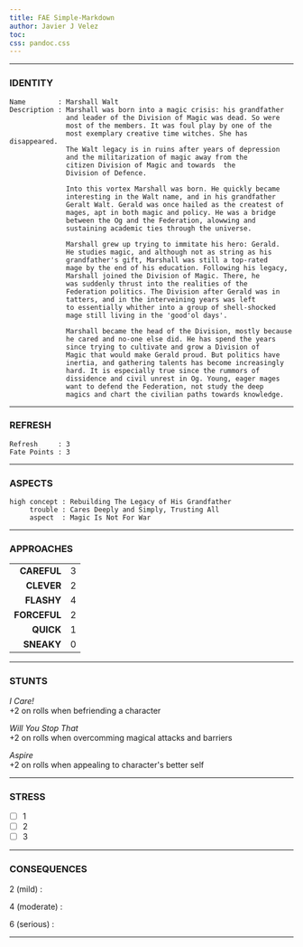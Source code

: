 ```yaml
---
title: FAE Simple-Markdown
author: Javier J Velez
toc:
css: pandoc.css
---
```


---

### IDENTITY

```
Name        : Marshall Walt
Description : Marshall was born into a magic crisis: his grandfather 
	          and leader of the Division of Magic was dead. So were
			  most of the members. It was foul play by one of the
			  most exemplary creative time witches. She has disappeared.
			  The Walt legacy is in ruins after years of depression
			  and the militarization of magic away from the 
			  citizen Division of Magic and towards  the
			  Division of Defence.
			  
			  Into this vortex Marshall was born. He quickly became
			  interesting in the Walt name, and in his grandfather
			  Geralt Walt. Gerald was once hailed as the createst of
			  mages, apt in both magic and policy. He was a bridge
			  between the Og and the Federation, alowwing and
			  sustaining academic ties through the universe.
			  
			  Marshall grew up trying to immitate his hero: Gerald.
			  He studies magic, and although not as string as his
			  grandfather's gift, Marshall was still a top-rated
			  mage by the end of his education. Following his legacy,
			  Marshall joined the Division of Magic. There, he
			  was suddenly thrust into the realities of the 
			  Federation politics. The Division after Gerald was in 
			  tatters, and in the interveining years was left
			  to essentially whither into a group of shell-shocked
			  mage still living in the 'good'ol days'.
			  
			  Marshall became the head of the Division, mostly because
			  he cared and no-one else did. He has spend the years
			  since trying to cultivate and grow a Division of
			  Magic that would make Gerald proud. But politics have
			  inertia, and gathering talents has become increasingly 
			  hard. It is especially true since the rummors of
			  dissidence and civil unrest in Og. Young, eager mages
			  want to defend the Federation, not study the deep
			  magics and chart the civilian paths towards knowledge.
```

---

### REFRESH

```
Refresh     : 3
Fate Points : 3
```

---

### ASPECTS

```
high concept : Rebuilding The Legacy of His Grandfather
     trouble : Cares Deeply and Simply, Trusting All
	 aspect  : Magic Is Not For War
```

---

### APPROACHES

| | |
| ----------: | :---------------- |
|**CAREFUL**  | 3 |
|**CLEVER**   | 2 |
|**FLASHY**   | 4 |
|**FORCEFUL** | 2 |
|**QUICK**    | 1 |
|**SNEAKY**   | 0 |

---

### STUNTS

_I Care!_\
+2 on rolls when befriending a character

_Will You Stop That_\
+2 on rolls when overcomming magical attacks and barriers

_Aspire_\
+2 on rolls when appealing to character's better self

---

### STRESS

- [ ] 1
- [ ] 2
- [ ] 3

---

### CONSEQUENCES

2 (mild)
:

4 (moderate)
:

6 (serious)
:

---

